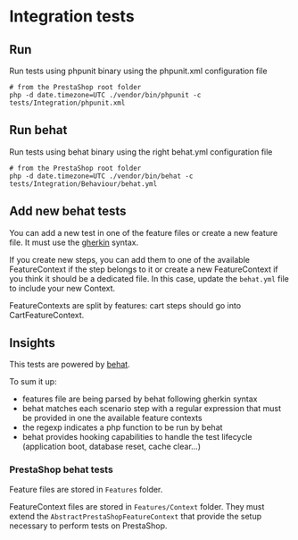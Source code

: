 Integration tests
=================

## Run

Run tests using phpunit binary using the phpunit.xml configuration file

```
# from the PrestaShop root folder
php -d date.timezone=UTC ./vendor/bin/phpunit -c tests/Integration/phpunit.xml
```

## Run behat

Run tests using behat binary using the right behat.yml configuration file

```
# from the PrestaShop root folder
php -d date.timezone=UTC ./vendor/bin/behat -c tests/Integration/Behaviour/behat.yml
```

## Add new behat tests

You can add a new test in one of the feature files or create a new feature file. It must use the
[gherkin][1] syntax.

If you create new steps, you can add them to one of the available FeatureContext if the step belongs
to it or create a new FeatureContext if you think it should be a dedicated file. In this case, update the
`behat.yml` file to include your new Context.

FeatureContexts are split by features: cart steps should go into CartFeatureContext.

## Insights

This tests are powered by [behat][2].

To sum it up:
- features file are being parsed by behat following gherkin syntax
- behat matches each scenario step with a regular expression that must be provided in one the available feature contexts
- the regexp indicates a php function to be run by behat
- behat provides hooking capabilities to handle the test lifecycle (application boot, database reset, cache clear...)

### PrestaShop behat tests

Feature files are stored in `Features` folder.

FeatureContext files are stored in `Features/Context` folder. They must extend
the `AbstractPrestaShopFeatureContext` that provide the setup necessary to perform
tests on PrestaShop.

[1]: http://docs.behat.org/en/v2.5/guides/1.gherkin.html
[2]: http://behat.org/en/latest/
